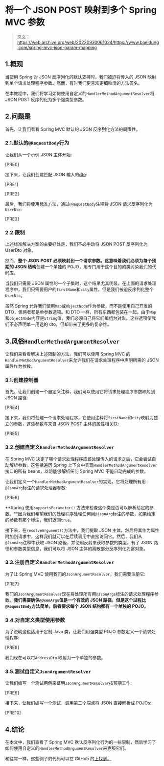 # 将一个 JSON POST 映射到多个 Spring MVC 参数

> 原文：<https://web.archive.org/web/20220930061024/https://www.baeldung.com/spring-mvc-json-param-mapping>

## 1.概观

当使用 Spring 对 JSON 反序列化的默认支持时，我们被迫将传入的 JSON 映射到单个请求处理程序参数。然而，有时我们更喜欢更细粒度的方法签名。

在本教程中，我们将学习如何使用自定义的`HandlerMethodArgumentResolver`将 JSON POST 反序列化为多个强类型参数。

## 2.问题是

首先，让我们看看 Spring MVC 默认的 JSON 反序列化方法的局限性。

### 2.1.默认的`@RequestBody`行为

让我们从一个示例 JSON 主体开始:

[PRE0]

接下来，让我们创建匹配 JSON 输入的[dto](/web/20220929070049/https://www.baeldung.com/java-dto-pattern):

[PRE1]

[PRE2]

最后，我们将使用[标准方法](/web/20220929070049/https://www.baeldung.com/spring-mvc-send-json-parameters)，通过`@RequestBody`注释将 JSON 请求反序列化为`UserDto`:

[PRE3]

### 2.2.限制

上述标准解决方案的主要好处是，我们不必手动将 JSON POST 反序列化为 UserDto 对象。

然而，**整个 JSON POST 必须映射到一个请求参数。**这意味着**我们必须为每个预期的 JSON 结构**创建一个单独的 POJO，用专门用于这个目的的类污染我们的代码库。

当我们只需要 JSON 属性的一个子集时，这个结果尤其明显。在上面的请求处理程序中，我们只需要用户的`firstName`和`city`属性，但是我们被迫反序列化整个`UserDto`。

虽然 Spring 允许我们使用`Map`或`ObjectNode`作为参数，而不是使用自己开发的 DTO，但两者都是单参数选项。和 DTO 一样，所有东西都包装在一起。由于`Map` 和`ObjectNode`内容是`String`值，我们必须自己将它们编组为对象。这些选项使我们不必声明单一用途的 dto，但却带来了更多的复杂性。

## 3.**风俗`HandlerMethodArgumentResolver`**

让我们来看看解决上述限制的方法。我们可以使用 Spring MVC 的`HandlerMethodArgumentResolver`来允许我们在请求处理程序中声明所需的 JSON 属性作为参数。

### 3.1.创建控制器

首先，让我们创建一个自定义注释，我们可以使用它将请求处理程序参数映射到 JSON 路径:

[PRE4]

接下来，我们将创建一个请求处理程序，它使用注释将`firstName`和`city`映射为独立的参数，这些参数与来自 JSON POST 主体的属性相关联:

[PRE5]

### 3.2.创建自定义`HandlerMethodArgumentResolver`

在 Spring MVC 决定了哪个请求处理程序应该处理传入的请求之后，它会尝试自动解析参数。这包括遍历 Spring 上下文中实现`HandlerMethodArgumentResolver`接口的所有 beans，以防能够解析任何 Spring MVC 不能自动完成的参数。

让我们定义一个`HandlerMethodArgumentResolver`的实现，它将处理所有用`@JsonArg`标注的请求处理器参数:

[PRE6]

**Spring 使用`supportsParameter()` 方法来检查这个类是否可以解析给定的参数。**因为我们希望我们的处理程序处理任何用`@JsonArg`标注的参数，如果给定的参数有那个标注，我们返回`true`。

接下来，在`resolveArgument()`方法中，我们提取 JSON 主体，然后将其作为属性附加到请求中，这样我们就可以在后续调用中直接访问它。然后，我们从`@JsonArg`注释中获取 JSON 路径，并使用反射来获取参数的类型。有了 JSON 路径和参数类型信息，我们可以将 JSON 主体的离散部分反序列化为富对象。

### 3.3.注册自定义`HandlerMethodArgumentResolver`

为了让 Spring MVC 使用我们的`JsonArgumentResolver`，我们需要注册它:

[PRE7]

我们的`JsonArgumentResolver`现在将处理所有用`@JsonArgs`标注的请求处理程序参数。**我们需要确保`@JsonArgs`值是一个有效的 JSON 路径，但是这个过程比`@RequestBody`方法简单，后者要求每个 JSON 结构都有一个单独的 POJO。**

### 3.4.对自定义类型使用参数

为了说明这也适用于定制 Java 类，让我们用强类型 POJO 参数定义一个请求处理程序:

[PRE8]

我们现在可以将`AddressDto` 映射为一个单独的参数。

### 3.5.测试自定义`JsonArgumentResolver`

让我们编写一个测试用例来证明`JsonArgumentResolver`按预期工作:

[PRE9]

接下来，让我们编写一个测试，调用第二个端点将 JSON 直接解析成 POJOs:

[PRE10]

## 4.结论

在本文中，我们查看了 Spring MVC 默认反序列化行为的一些限制，然后学习了如何使用自定义的`HandlerMethodArgumentResolver`来克服它们。

和往常一样，这些例子的代码可以在 GitHub 的[上找到。](https://web.archive.org/web/20220929070049/https://github.com/eugenp/tutorials/tree/master/spring-web-modules/spring-mvc-basics-5)
